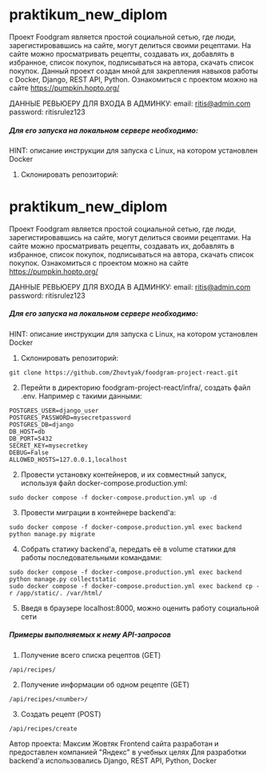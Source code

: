 # praktikum_new_diplom
Проект Foodgram является простой социальной сетью, где люди, зарегистировавшись на сайте, могут делиться своими рецептами. На сайте можно просматривать рецепты, создавать их, добавлять в избранное, список покупок, подписываться на автора, скачать список покупок. Данный проект создан мной для закрепления навыков работы с Docker, Django, REST API, Python. Ознакомиться с проектом можно на сайте https://pumpkin.hopto.org/

ДАННЫЕ РЕВЬЮЕРУ ДЛЯ ВХОДА В АДМИНКУ:
email: ritis@admin.com
password: ritisrulez123

##### Для его запуска на локальном сервере необходимо:
HINT: описание инструкции для запуска с Linux, на котором установлен Docker
1) Склонировать репозиторий:
# praktikum_new_diplom
Проект Foodgram является простой социальной сетью, где люди, зарегистировавшись на сайте, могут делиться своими рецептами. На сайте можно просматривать рецепты, создавать их, добавлять в избранное, список покупок, подписываться на автора, скачать список покупок. Ознакомиться с проектом можно на сайте https://pumpkin.hopto.org/

ДАННЫЕ РЕВЬЮЕРУ ДЛЯ ВХОДА В АДМИНКУ:
email: ritis@admin.com
password: ritisrulez123

##### Для его запуска на локальном сервере необходимо:
HINT: описание инструкции для запуска с Linux, на котором установлен Docker
1) Склонировать репозиторий:
```
git clone https://github.com/Zhovtyak/foodgram-project-react.git
```
2) Перейти в директорию foodgram-project-react/infra/, создать файл .env. Например с такими данными:
```
POSTGRES_USER=django_user
POSTGRES_PASSWORD=mysecretpassword
POSTGRES_DB=django
DB_HOST=db
DB_PORT=5432
SECRET_KEY=mysecretkey
DEBUG=False
ALLOWED_HOSTS=127.0.0.1,localhost
```
2) Провести установку контейнеров, и их совместный запуск, используя файл docker-compose.production.yml:
```
sudo docker compose -f docker-compose.production.yml up -d
```
3) Провести миграции в контейнере backend'a:
```
sudo docker compose -f docker-compose.production.yml exec backend python manage.py migrate
```
4) Собрать статику backend'a, передать её в volume статики для работы последовательными командами:
```
sudo docker compose -f docker-compose.production.yml exec backend python manage.py collectstatic
sudo docker compose -f docker-compose.production.yml exec backend cp -r /app/static/. /var/html/
```
5) Введя в браузере localhost:8000, можно оценить работу социальной сети

##### Примеры выполняемых к нему API-запросов
1. Получение всего списка рецептов (GET)
```
/api/recipes/
```
2. Получение информации об одном рецепте (GET)
```
/api/recipes/<number>/
```
3. Создать рецепт (POST)
```
/api/recipes/create
```

Автор проекта: Максим Жовтяк
Frontend сайта разработан и предоставлен компанией "Яндекс" в учебных целях
Для разработки backend'а использовались Django, REST API, Python, Docker